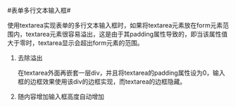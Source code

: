 #表单多行文本输入框#


使用textarea实现表单的多行文本输入框时，如果将textarea元素放在form元素范围内，textarea元素很容易溢出，这是由于其padding属性导致的，即当该属性值大于零时，textarea显示会超出form元素的范围。
   
1. 去除溢出

   在textarea外面再嵌套一层div，并且将textarea的padding属性设为0，输入框的边框效果使用该div的边框实现，而textarea的边框隐藏。
   
2. 随内容增加输入框高度自动增加
